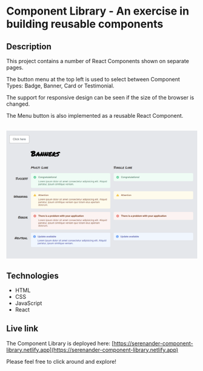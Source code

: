 # Component Library - An exercise in building reusable components

## Description
This project contains a number of React Components shown on separate pages.

The button menu at the top left is used to select between Component Types: Badge, Banner, Card or Testimonial.

The support for responsive design can be seen if the size of the browser is changed. 

The Menu button is also implemented as a reusable React Component.

<br/>
<img src="./banners.png" alt="Screenshot of Components app." width="600px"/>
<br/>

## Technologies
- HTML
- CSS
- JavaScript
- React

## Live link
The Component Library is deployed here:
[https://serenander-component-library.netlify.app](https://serenander-component-library.netlify.app)

Please feel free to click around and explore!

